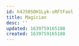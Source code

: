 ```yaml
---
id: h4J50SOH1Lyk-sRFtFaol
title: Magician
desc: ''
updated: 1639759165188
created: 1639759165188
---
```


